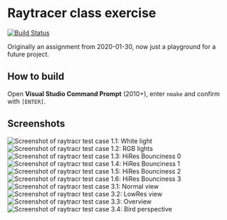 # Raytracer class exercise
[![Build Status](https://travis-ci.org/ai4rei/raytracr.svg?branch=master)](https://travis-ci.org/ai4rei/raytracr)

Originally an assignment from 2020-01-30, now just a playground for a future project.

## How to build
Open **Visual Studio Command Prompt** (2010+), enter `nmake` and confirm with `[ENTER]`.

## Screenshots
![Screenshot of raytracr test case 1.1: White light](http://nn.ai4rei.net/share/raytracr1_1.jpg)
![Screenshot of raytracr test case 1.2: RGB lights](http://nn.ai4rei.net/share/raytracr1_2.jpg)
![Screenshot of raytracr test case 1.3: HiRes Bounciness 0](http://nn.ai4rei.net/share/raytracr1_3.jpg)
![Screenshot of raytracr test case 1.4: HiRes Bounciness 1](http://nn.ai4rei.net/share/raytracr1_4.jpg)
![Screenshot of raytracr test case 1.5: HiRes Bounciness 2](http://nn.ai4rei.net/share/raytracr1_5.jpg)
![Screenshot of raytracr test case 1.6: HiRes Bounciness 3](http://nn.ai4rei.net/share/raytracr1_6.jpg)
![Screenshot of raytracr test case 3.1: Normal view](http://nn.ai4rei.net/share/raytracr3_1.jpg)
![Screenshot of raytracr test case 3.2: LowRes view](http://nn.ai4rei.net/share/raytracr3_2.jpg)
![Screenshot of raytracr test case 3.3: Overview](http://nn.ai4rei.net/share/raytracr3_3.jpg)
![Screenshot of raytracr test case 3.4: Bird perspective](http://nn.ai4rei.net/share/raytracr3_4.jpg)
